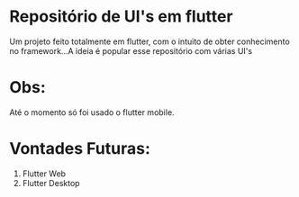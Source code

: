 # Repositório de UI's em flutter


Um projeto feito totalmente em flutter, com o intuito de obter conhecimento no framework...A ideia é popular esse repositório com várias UI's

Obs:
===
Até o momento só foi usado o flutter mobile.

Vontades Futuras:
===
1. Flutter Web
2. Flutter Desktop
